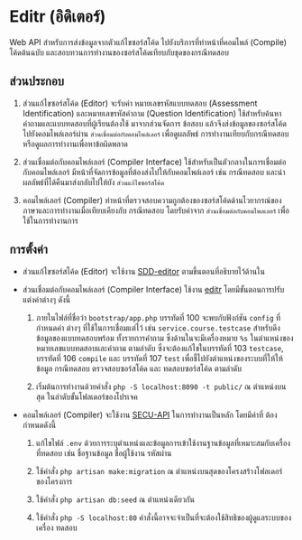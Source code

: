 # Editr (อิดิเตอร์)

Web API สำหรับการส่งข้อมูลจากตัวแก้ไขซอร์สโค้ด ไปยังบริการที่ทำหน้าที่คอมไพล์ (Compile) โค้ดต้นฉบับ
และสอบทวนการทำงานของซอร์สโค้ดเทียบกับชุดของกรณีทดสอบ 

## ส่วนประกอบ

1. ส่วนแก้ไขซอร์สโค้ด (Editor)
จะรับค่า หมายเลขรหัสแบบทดสอบ (Assessment Identification) และหมายเลขรหัสคำถาม 
(Question Identification) ใช้สำหรับค้นหาคำถามและแบบทดสอบที่ผู้เรียนต้องใช้ มาจากส่วนจัดการ
ข้อสอบ แล้วจึงส่งข้อมูลของซอร์สโค้ดไปยังคอมไพล์เลอร์ผ่าน `ส่วนเชื่อมต่อกับคอมไพล์เลอร์` เพื่อดูผลลัพธ์
การทำงานเทียบกับกรณีทดสอบ หรือดูผลการทำงานเพื่อหาข้อผิดพลาด

1. ส่วนเชื่อมต่อกับคอมไพล์เลอร์ (Compiler Interface)
ใช้สำหรับเป็นตัวกลางในการเชื่อมต่อกับคอมไพล์เลอร์ มีหน้าที่จัดการข้อมูลที่ต้องส่งไปให้กับคอมไพล์เลอร์
เช่น กรณีทดสอบ และนำผลลัพธ์ที่ได้คืนมาส่งกลับไปให้ยัง `ส่วนแก้ไขซอร์สโค้ด`

1. คอมไพล์เลอร์ (Compiler)
ทำหน้าที่ตรวจสอบความถูกต้องของซอร์สโค้ดด้านไวยากรณ์ของภาษาและการทำงานเมื่อเทียบเคียงกับ
กรณีทดสอบ โดยรับค่าจาก `ส่วนเชื่อมต่อกับคอมไพลเลอร์` เพื่อใช้ในการทำงานการ


## การตั้งค่า

- ส่วนแก้ไขซอร์สโค้ด (Editor)
จะใช้งาน [SDD-editor](https://github.com/guiderof/SDD-editor) ตามขึ้นตอนที่อธิบายไว้ด้านใน


- ส่วนเชื่อมต่อกับคอมไพล์เลอร์ (Compiler Interface)
ใช้งาน [editr](https://github.com/sitdh/editr) โดยมีขั้นตอนการปรับแต่งค่าต่างๆ ดังนี้
  1. ภายในไฟล์ที่ชื่อว่า `bootstrap/app.php` บรรทัดที่ 100 จะพบกับฟังก์ชัน `config` ที่กำหนดค่า
  ต่างๆ ที่ใช้ในการเชื่อมแต่ไว้ เช่น `service.course.testcase` สำหรับดึงข้อมูลของแบบทดสอบพร้อม
  ทั้งรายการคำถาม ซึ่งด้านในจะมีเครื่องหมาย `%s` ในตำแหน่งของหมายเลขแบบทดสอบและคำถาม 
  ตามลำดับ ซึ่งจะต้องแก้ไขในบรรทัดที่ 103 `testcase`, บรรทัดที่ 106 `compile` และ 
  บรรทัดที่ 107 `test` เพื่อชี้ไปยังตำแหน่งของระบบที่ให้ให้ข้อมูล กรณีทดสอบ ตรวจสอบซอร์สโค้ด และ
  ทดสอบซอร์สโค้ด ตามลำดับ

  1. เริ่มต้นการทำงานด้วยคำสั่ง `php -S localhost:8090 -t public/` ณ ตำแหน่งบนสุด
  ในลำดับขั้นโฟลเดอร์ของโปรเจค

- คอมไพล์เลอร์ (Compiler)
จะใช้งาน [SECU-API](https://github.com/sitdh/SECU-API) ในการทำงานเป็นหลัก โดยมีค่าที่
ต้องกำหนดดังนี้
  1. แก้ไขไฟล์ `.env` ด้วยการระบุตำแหน่งและข้อมูลการเข้าใช้งานฐานข้อมูลที่เหมาะสมกับเครื่อง
  ที่ทดสอบ เช่น ชื่อฐานข้อมูล ชื่อผู้ใช้งาน รหัสผ่าน

  1. ใช้คำสั่ง `php artisan make:migration` ณ ตำแหน่งบนสุดของโครงสร้างโฟลเดอร์ของโครงการ

  1. ใช้คำสั่ง `php artisan db:seed` ณ ตำแหน่งเดียวกัน

  1. ใช้คำสั่ง `php -S localhost:80` คำสั่งนี้อาจจะจำเป็นที่จะต้องใช้สิทธิของผู้ดูแลระบบของเครื่อง
  ทดสอบ
